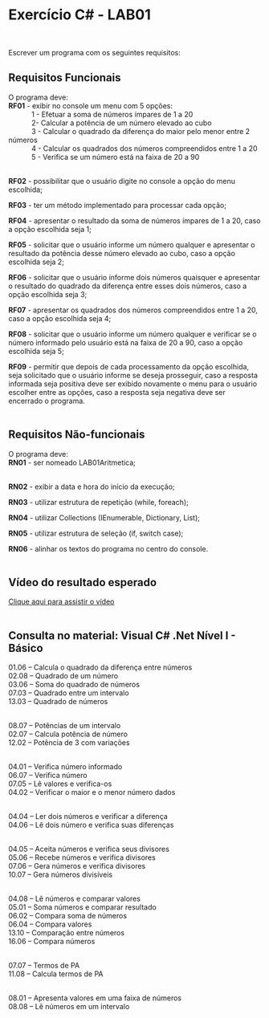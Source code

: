 <h1>Exercício C# - LAB01</h1>
</a><br/>

Escrever um programa com os seguintes requisitos:

<h2>Requisitos Funcionais</h2>
O programa deve:
<br/><b>RF01</b> - exibir no console um menu com 5 opções:<br>
&nbsp;&emsp;&emsp;&emsp;1 - Efetuar a soma de números ímpares de 1 a 20<br/>
&nbsp;&emsp;&emsp;&emsp;2-  Calcular a potência de um número elevado ao cubo<br/>
&nbsp;&emsp;&emsp;&emsp;3 - Calcular o quadrado da diferença do maior pelo menor entre 2 números<br/>
&nbsp;&emsp;&emsp;&emsp;4 - Calcular os quadrados dos números compreendidos entre 1 a 20<br/>
&nbsp;&emsp;&emsp;&emsp;5 - Verifica se um número está na faixa de 20 a 90<br/><br/>

<b>RF02</b> - possibilitar que o usuário digite no console a opção do menu escolhida;

<b>RF03</b> - ter um método implementado para processar cada opção;

<b>RF04</b> - apresentar o resultado da soma de números ímpares de 1 a 20, caso a opção escolhida seja 1;

<b>RF05</b> - solicitar que o usuário informe um número qualquer e apresentar o resultado da potência desse número elevado ao cubo, caso a opção escolhida seja 2;

<b>RF06</b> - solicitar que o usuário informe dois números quaisquer e apresentar o resultado do quadrado da diferença entre esses dois números, caso a opção escolhida seja 3;

<b>RF07</b> - apresentar os quadrados dos números compreendidos entre 1 a 20, caso a opção escolhida seja 4; 

<b>RF08</b> - solicitar que o usuário informe um número qualquer e verificar se o número informado pelo usuário está na faixa de 20 a 90, caso a opção escolhida seja 5;

<b>RF09</b> - permitir que depois de cada processamento da opção escolhida, seja solicitado que o usuário informe se deseja prosseguir, caso a resposta informada seja positiva deve ser exibido novamente o menu para o usuário escolher entre as opções, caso a resposta seja negativa deve ser encerrado o programa.   
<br/>

<h2>Requisitos Não-funcionais</h2>
O programa deve:
<br/><b>RN01</b> - ser nomeado LAB01Aritmetica;<br/><br/>

<b>RN02</b> - exibir a data e hora do início da execução;

<b>RN03</b> - utilizar estrutura de repetição (while, foreach);

<b>RN04</b> - utilizar Collections (IEnumerable, Dictionary, List);

<b>RN05</b> - utilizar estrutura de seleção (if, switch case);

<b>RN06</b> - alinhar os textos do programa no centro do console.
<br/><br/>

<h2>Vídeo do resultado esperado</h2>
<a href="https://drive.google.com/file/d/1XlP3uT-7WieW5-48hDA2z1-q300u053Y/view?usp=sharing"_blank">Clique aqui para assistir o vídeo</a>
<br/><br/>

<h2>Consulta no material: Visual C# .Net Nível I - Básico</h2>
01.06 – Calcula o quadrado da diferença entre números<br/>
02.08 – Quadrado de um número<br/>
03.06 – Soma do quadrado de números<br/>
07.03 – Quadrado entre um intervalo<br/>
13.03 – Quadrado de números<br/><br/>

08.07 – Potências de um intervalo<br/>
02.07 – Calcula potência de número<br/>
12.02 – Potência de 3 com variações<br/><br/>

04.01 – Verifica número informado<br/>
06.07 – Verifica número<br/>
07.05 – Lê valores e verifica-os<br/>
04.02 – Verificar o maior e o menor número dados<br/><br/>

04.04 – Ler dois números e verificar a diferença<br/>
04.06 – Lê dois número e verifica suas diferenças<br/><br/>

04.05 – Aceita números e verifica seus divisores<br/>
05.06 – Recebe números e verifica divisores<br/>
07.06 – Gera números e verifica divisores<br/>
10.07 – Gera números divisíveis<br/><br/>

04.08 – Lê números e comparar valores<br/>
05.01 – Soma números e comparar resultado<br/>
06.02 – Compara soma de números<br/>
06.04 – Compara valores<br/>
13.10 – Comparação entre números<br/>
16.06 – Compara números<br/><br/>

07.07 – Termos de PA<br/>
11.08 – Calcula termos de PA<br/><br/>

08.01 – Apresenta valores em uma faixa de números<br/>
08.08 – Lê números em um intervalo
